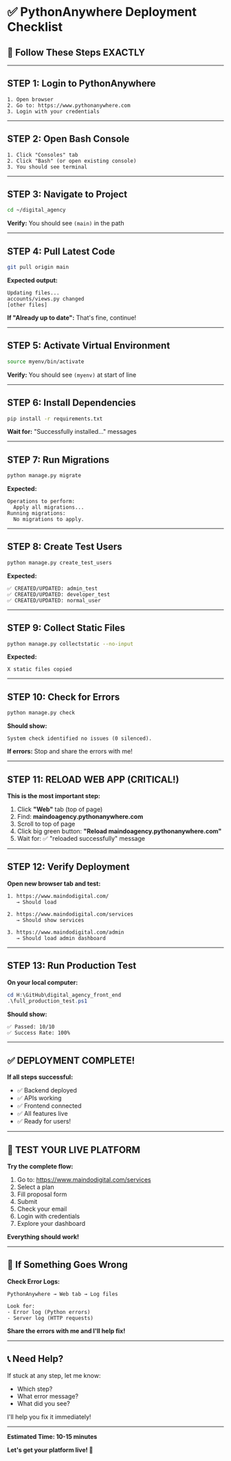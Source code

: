 # ✅ PythonAnywhere Deployment Checklist

## 🚀 Follow These Steps EXACTLY

---

## STEP 1: Login to PythonAnywhere
```
1. Open browser
2. Go to: https://www.pythonanywhere.com
3. Login with your credentials
```

---

## STEP 2: Open Bash Console
```
1. Click "Consoles" tab
2. Click "Bash" (or open existing console)
3. You should see terminal
```

---

## STEP 3: Navigate to Project
```bash
cd ~/digital_agency
```

**Verify:** You should see `(main)` in the path

---

## STEP 4: Pull Latest Code
```bash
git pull origin main
```

**Expected output:**
```
Updating files...
accounts/views.py changed
[other files]
```

**If "Already up to date":** That's fine, continue!

---

## STEP 5: Activate Virtual Environment
```bash
source myenv/bin/activate
```

**Verify:** You should see `(myenv)` at start of line

---

## STEP 6: Install Dependencies
```bash
pip install -r requirements.txt
```

**Wait for:** "Successfully installed..." messages

---

## STEP 7: Run Migrations
```bash
python manage.py migrate
```

**Expected:**
```
Operations to perform:
  Apply all migrations...
Running migrations:
  No migrations to apply.
```

---

## STEP 8: Create Test Users
```bash
python manage.py create_test_users
```

**Expected:**
```
✅ CREATED/UPDATED: admin_test
✅ CREATED/UPDATED: developer_test
✅ CREATED/UPDATED: normal_user
```

---

## STEP 9: Collect Static Files
```bash
python manage.py collectstatic --no-input
```

**Expected:**
```
X static files copied
```

---

## STEP 10: Check for Errors
```bash
python manage.py check
```

**Should show:**
```
System check identified no issues (0 silenced).
```

**If errors:** Stop and share the errors with me!

---

## STEP 11: RELOAD WEB APP (CRITICAL!)

**This is the most important step:**

1. Click **"Web"** tab (top of page)
2. Find: **maindoagency.pythonanywhere.com**
3. Scroll to top of page
4. Click big green button: **"Reload maindoagency.pythonanywhere.com"**
5. Wait for: ✅ "reloaded successfully" message

---

## STEP 12: Verify Deployment

**Open new browser tab and test:**

```
1. https://www.maindodigital.com/
   → Should load

2. https://www.maindodigital.com/services
   → Should show services

3. https://www.maindodigital.com/admin
   → Should load admin dashboard
```

---

## STEP 13: Run Production Test

**On your local computer:**

```powershell
cd H:\GitHub\digital_agency_front_end
.\full_production_test.ps1
```

**Should show:**
```
✅ Passed: 10/10
✅ Success Rate: 100%
```

---

## ✅ DEPLOYMENT COMPLETE!

**If all steps successful:**
- ✅ Backend deployed
- ✅ APIs working
- ✅ Frontend connected
- ✅ All features live
- ✅ Ready for users!

---

## 🎉 TEST YOUR LIVE PLATFORM

**Try the complete flow:**

1. Go to: https://www.maindodigital.com/services
2. Select a plan
3. Fill proposal form
4. Submit
5. Check your email
6. Login with credentials
7. Explore your dashboard

**Everything should work!**

---

## 🐛 If Something Goes Wrong

**Check Error Logs:**
```
PythonAnywhere → Web tab → Log files

Look for:
- Error log (Python errors)
- Server log (HTTP requests)
```

**Share the errors with me and I'll help fix!**

---

## 📞 Need Help?

If stuck at any step, let me know:
- Which step?
- What error message?
- What did you see?

I'll help you fix it immediately!

---

**Estimated Time: 10-15 minutes**

**Let's get your platform live! 🚀**

